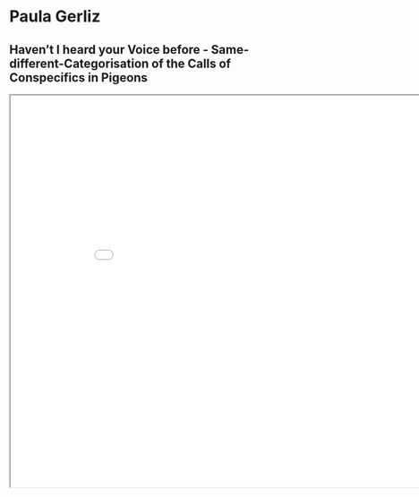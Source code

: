 # Paula Gerliz

## Haven’t I heard your Voice before - Same-different-Categorisation of the Calls of Conspecifics in Pigeons

<iframe width="900" height="700" src="POS_Poster1.pdf"></iframe>
